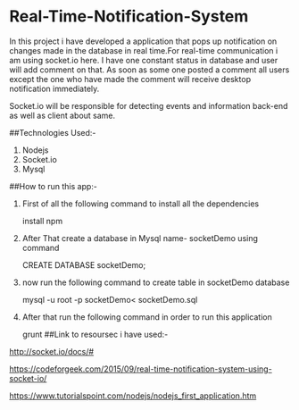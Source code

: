 # Real-Time-Notification-System
In this project i have developed a application that pops up notification on changes made in the database in real time.For real-time communication i am using socket.io here.
I have one constant status in database and user will add comment on that. As soon as some one posted a comment all users except the one who have made the comment will receive desktop notification immediately.

Socket.io will be responsible for detecting events and information back-end as well as client about same.

##Technologies Used:-
1. Nodejs
2. Socket.io
3. Mysql

##How to run this app:-
1. First of all the following command to install all the dependencies
    
    install npm
    
2. After That create a database in Mysql name- socketDemo using command

    CREATE DATABASE socketDemo;

3. now run the following command to create table in socketDemo database   

     mysql -u root -p socketDemo< socketDemo.sql
    
4. After that run the following command in order to run this application
    
    grunt
##Link to resoursec i have used:-

http://socket.io/docs/#

https://codeforgeek.com/2015/09/real-time-notification-system-using-socket-io/

https://www.tutorialspoint.com/nodejs/nodejs_first_application.htm
